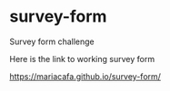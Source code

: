 # survey-form
Survey form challenge


Here is the link to working survey form 

https://mariacafa.github.io/survey-form/
